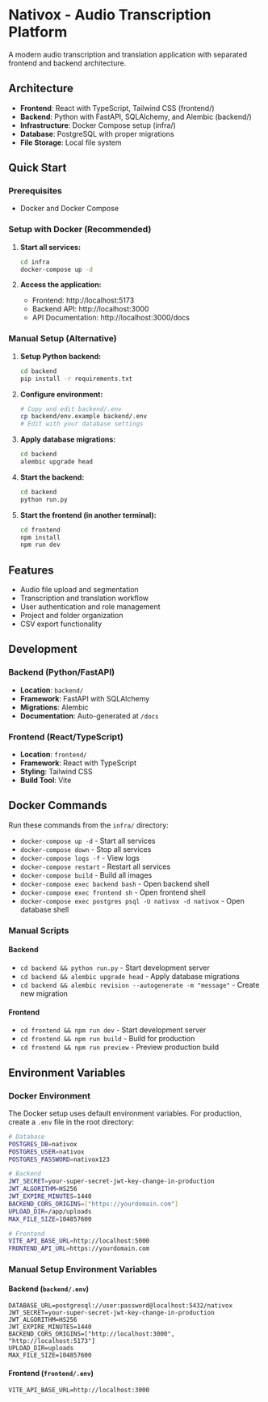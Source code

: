 # Nativox - Audio Transcription Platform

A modern audio transcription and translation application with separated frontend and backend architecture.

## Architecture

- **Frontend**: React with TypeScript, Tailwind CSS (frontend/)
- **Backend**: Python with FastAPI, SQLAlchemy, and Alembic (backend/)
- **Infrastructure**: Docker Compose setup (infra/)
- **Database**: PostgreSQL with proper migrations
- **File Storage**: Local file system

## Quick Start

### Prerequisites
- Docker and Docker Compose

### Setup with Docker (Recommended)

1. **Start all services:**
   ```bash
   cd infra
   docker-compose up -d
   ```

2. **Access the application:**
   - Frontend: http://localhost:5173
   - Backend API: http://localhost:3000
   - API Documentation: http://localhost:3000/docs

### Manual Setup (Alternative)

1. **Setup Python backend:**
   ```bash
   cd backend
   pip install -r requirements.txt
   ```

2. **Configure environment:**
   ```bash
   # Copy and edit backend/.env
   cp backend/env.example backend/.env
   # Edit with your database settings
   ```

3. **Apply database migrations:**
   ```bash
   cd backend
   alembic upgrade head
   ```

4. **Start the backend:**
   ```bash
   cd backend
   python run.py
   ```

5. **Start the frontend (in another terminal):**
   ```bash
   cd frontend
   npm install
   npm run dev
   ```

## Features

- Audio file upload and segmentation
- Transcription and translation workflow
- User authentication and role management
- Project and folder organization
- CSV export functionality

## Development

### Backend (Python/FastAPI)
- **Location**: `backend/`
- **Framework**: FastAPI with SQLAlchemy
- **Migrations**: Alembic
- **Documentation**: Auto-generated at `/docs`

### Frontend (React/TypeScript)
- **Location**: `frontend/`
- **Framework**: React with TypeScript
- **Styling**: Tailwind CSS
- **Build Tool**: Vite

## Docker Commands

Run these commands from the `infra/` directory:

- `docker-compose up -d` - Start all services
- `docker-compose down` - Stop all services
- `docker-compose logs -f` - View logs
- `docker-compose restart` - Restart all services
- `docker-compose build` - Build all images
- `docker-compose exec backend bash` - Open backend shell
- `docker-compose exec frontend sh` - Open frontend shell
- `docker-compose exec postgres psql -U nativox -d nativox` - Open database shell

### Manual Scripts

#### Backend
- `cd backend && python run.py` - Start development server
- `cd backend && alembic upgrade head` - Apply database migrations
- `cd backend && alembic revision --autogenerate -m "message"` - Create new migration

#### Frontend
- `cd frontend && npm run dev` - Start development server
- `cd frontend && npm run build` - Build for production
- `cd frontend && npm run preview` - Preview production build

## Environment Variables

### Docker Environment
The Docker setup uses default environment variables. For production, create a `.env` file in the root directory:

```bash
# Database
POSTGRES_DB=nativox
POSTGRES_USER=nativox
POSTGRES_PASSWORD=nativox123

# Backend
JWT_SECRET=your-super-secret-jwt-key-change-in-production
JWT_ALGORITHM=HS256
JWT_EXPIRE_MINUTES=1440
BACKEND_CORS_ORIGINS=["https://yourdomain.com"]
UPLOAD_DIR=/app/uploads
MAX_FILE_SIZE=104857600

# Frontend
VITE_API_BASE_URL=http://localhost:5000
FRONTEND_API_URL=https://yourdomain.com
```

### Manual Setup Environment Variables

#### Backend (`backend/.env`)
```
DATABASE_URL=postgresql://user:password@localhost:5432/nativox
JWT_SECRET=your-super-secret-jwt-key-change-in-production
JWT_ALGORITHM=HS256
JWT_EXPIRE_MINUTES=1440
BACKEND_CORS_ORIGINS=["http://localhost:3000", "http://localhost:5173"]
UPLOAD_DIR=uploads
MAX_FILE_SIZE=104857600
```

#### Frontend (`frontend/.env`)
```
VITE_API_BASE_URL=http://localhost:3000
```